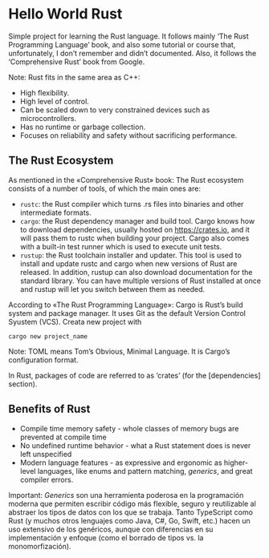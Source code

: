 # Hello World Rust

Simple project for learning the Rust language.
It follows mainly ‘The Rust Programming Language’ book, and also some tutorial or course that, unfortunately, I don’t remember and didn’t documented.
Also, it follows the ‘Comprehensive Rust’ book from Google.

Note:
Rust fits in the same area as C++:
- High flexibility.
- High level of control.
- Can be scaled down to very constrained devices such as microcontrollers.
- Has no runtime or garbage collection.
- Focuses on reliability and safety without sacrificing performance.


## The Rust Ecosystem
As mentioned in the «Comprehensive Rust» book:
The Rust ecosystem consists of a number of tools, of which the main ones are:

- `rustc`: the Rust compiler which turns .rs files into binaries and other intermediate formats.
- `cargo`: the Rust dependency manager and build tool. Cargo knows how to download dependencies, usually hosted on https://crates.io, and it will pass them to rustc when building your project. Cargo also comes with a built-in test runner which is used to execute unit tests.
- `rustup`: the Rust toolchain installer and updater. This tool is used to install and update rustc and cargo when new versions of Rust are released. In addition, rustup can also download documentation for the standard library. You can have multiple versions of Rust installed at once and rustup will let you switch between them as needed.

According to «The Rust Programming Language»:
Cargo is Rust’s build system and package manager.
It uses Git as the default Version Control Syustem (VCS).
Creata new project with
```
cargo new project_name
```

Note: TOML means Tom’s Obvious, Minimal Language.
It is Cargo’s configuration format.

In Rust, packages of code are referred to as ‘crates’ (for the [dependencies] section).


## Benefits of Rust

- Compile time memory safety - whole classes of memory bugs are prevented at compile time
- No undefined runtime behavior - what a Rust statement does is never left unspecified
- Modern language features - as expressive and ergonomic as higher-level languages, like enums and pattern matching, *generics*, and great compiler errors.

Important: *Generics* son una herramienta poderosa en la programación moderna que permiten escribir código más flexible, seguro y reutilizable al abstraer los tipos de datos con los que se trabaja. Tanto TypeScript como Rust (y muchos otros lenguajes como Java, C#, Go, Swift, etc.) hacen un uso extensivo de los genéricos, aunque con diferencias en su implementación y enfoque (como el borrado de tipos vs. la monomorfización).
